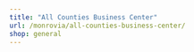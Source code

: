```yaml
---
title: "All Counties Business Center"
url: /monrovia/all-counties-business-center/
shop: general
---
```

